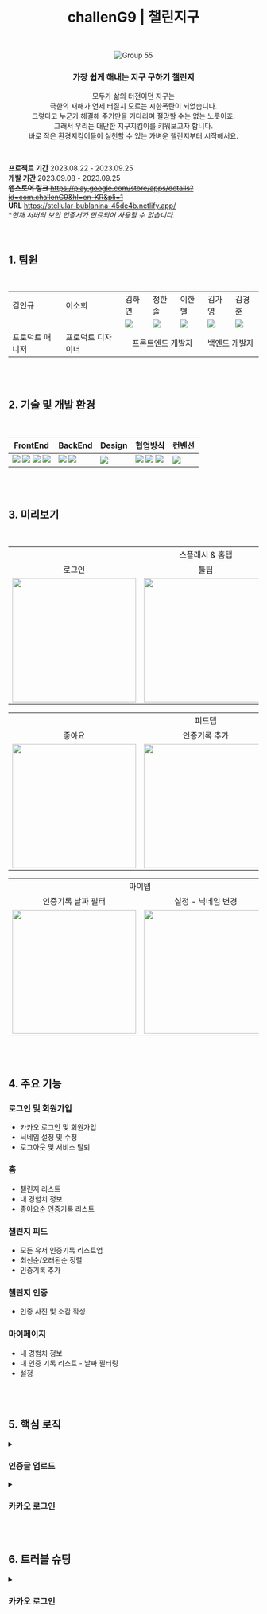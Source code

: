 <div align=center>
  
  # challenG9  |  챌린지구
  <br>
  
  ![Group 55](https://github.com/whatever-mentoring/Dopamine_Frontend/assets/108985221/4afa28c1-239a-421e-87f1-81c14c7d8e26)
  ### 가장 쉽게 해내는 지구 구하기 챌린지
  모두가 삶의 터전이던 지구는<br>
  극한의 재해가 언제 터질지 모르는 시한폭탄이 되었습니다.<br>
  그렇다고 누군가 해결해 주기만을 기다리며 절망할 수는 없는 노릇이죠.<br>
  그래서 우리는 대단한 지구지킴이를 키워보고자 합니다.<br>
  바로 작은 환경지킴이들이 실천할 수 있는 가벼운 챌린지부터 시작해서요.<br>
</div>
<br>

**프로젝트 기간** 2023.08.22 - 2023.09.25<br>
**개발 기간** 2023.09.08 - 2023.09.25<br>
~~**앱스토어 링크** https://play.google.com/store/apps/details?id=com.challenG9&hl=en-KR&pli=1<br>~~
~~**URL** https://stellular-bublanina-45de4b.netlify.app/~~ <br>
**현재 서버의 보안 인증서가 만료되어 사용할 수 없습니다.*
<br>
<br>
<br>

## 1. 팀원

<br>
<table>
  <tr>
    <td> 김인규 </td>
    <td> 이소희 </td>
    <td> 김하연 </td>
    <td> 정한솔 </td>
    <td> 이한별 </td>
    <td> 김가영 </td>
    <td> 김경훈 </td>
  </tr>
  <tr>
    <td></td>
    <td></td>
    <td><a href="https://github.com/KimHayeon1"><img src="https://img.shields.io/badge/GitHub-181717?style=flat&logo=GitHub&logoColor=white"/></a></td>
    <td><a href="https://github.com/Jhsol3077"><img src="https://img.shields.io/badge/GitHub-181717?style=flat&logo=GitHub&logoColor=white"/></a></td>
    <td><a href="https://github.com/sb-77"><img src="https://img.shields.io/badge/GitHub-181717?style=flat&logo=GitHub&logoColor=white"/></a></td>
    <td><a href="https://github.com/gabang2"><img src="https://img.shields.io/badge/GitHub-181717?style=flat&logo=GitHub&logoColor=white"/></a></td>
    <td><a href="https://github.com/KarmaPol"><img src="https://img.shields.io/badge/GitHub-181717?style=flat&logo=GitHub&logoColor=white"/></a></td>
  </tr>
  <tr>
    <td> 프로덕트 매니저 </td>
    <td> 프로덕트 디자이너 </td>
    <td colspan="3" style="text-align: center;"> 프론트엔드 개발자</td>
    <td colspan="2"> 백엔드 개발자 </td>
  </tr>
</table>
<br>
<br>

## 2. 기술 및 개발 환경

<br>

| FrontEnd                                                                                                                                                                                                                                                                                                                                                                                                                                              | BackEnd                                                                                                                                                                                      | Design                                                                                             | 협업방식                                                                                                                                                                                                                                                                                                             | 컨벤션                                                                                                       |
| ----------------------------------------------------------------------------------------------------------------------------------------------------------------------------------------------------------------------------------------------------------------------------------------------------------------------------------------------------------------------------------------------------------------------------------------------------- | -------------------------------------------------------------------------------------------------------------------------------------------------------------------------------------------- | -------------------------------------------------------------------------------------------------- | -------------------------------------------------------------------------------------------------------------------------------------------------------------------------------------------------------------------------------------------------------------------------------------------------------------------- | ------------------------------------------------------------------------------------------------------------ |
| <img src="https://img.shields.io/badge/React-61DAFB?style=flat-square&logo=React&logoColor=black"> <img src="https://img.shields.io/badge/ReactNative-61DAFB?style=flat-square&logo=React&logoColor=black"> <img src="https://img.shields.io/badge/styledcomponents-CC6699?style=flat-square&logo=styledcomponents&logoColor=white"> <img src="https://img.shields.io/badge/JavaScript-F7DF1E.svg?style=flat-square&logo=JavaScript&logoColor=black"> | <img src="https://img.shields.io/badge/RESTful API-02B550.svg?style=flat-square"> <img src="https://img.shields.io/badge/Swagger-85EA2D.svg?style=flat-square&logo=Swagger&logoColor=black"> | <img src="https://img.shields.io/badge/figma-FBCEB1?style=flat-square&logo=figma&logoColor=white"> | <img src="https://img.shields.io/badge/GitHub-181717?style=flat-square&logo=GitHub&logoColor=white"> <img src="https://img.shields.io/badge/Notion-000000.svg?style=flat-square&logo=Notion&logoColor=white"> <img src="https://img.shields.io/badge/Discord-5865F2?style=flat-square&logo=Discord&logoColor=white"> | <img src="https://img.shields.io/badge/Prettier-F7B93E.svg?style=flat-square&logo=Prettier&logoColor=black"> |

<br>
<br>

## 3. 미리보기

<br>
<table>
  <tr align="center">
    <td colspan="3"> 스플래시 & 홈탭 </td>
  </tr>
  <tr align="center">
    <td> 로그인 </td>
    <td> 툴팁 </td>
    <td> 챌린지 인증 </td>
  </tr>
  <tr>
    <td><img src="https://github.com/whatever-mentoring/Dopamine_Frontend/assets/108985221/361bd105-c2df-44fd-8574-49c2c67f89dc" width="249px"></td>
    <td><img src="https://github.com/whatever-mentoring/Dopamine_Frontend/assets/108985221/617fe233-8599-4930-b0f6-7c5722c219be" width="249px"></td>
    <td><img src="https://github.com/whatever-mentoring/Dopamine_Frontend/assets/108985221/ebd2d95d-2424-426f-906c-344efc81f557" width="249px"></td>
  </tr>
</table>

<table>
  <tr align="center">
    <td colspan="3"> 피드탭 </td>
  </tr>
  </tr>
  <tr align="center">
    <td> 좋아요 </td>
    <td> 인증기록 추가 </td>
    <td> 인증기록 삭제 </td>
  </tr>
  <tr>    
    <td><img src="https://github.com/whatever-mentoring/Dopamine_Frontend/assets/108985221/413cb770-ac79-47ab-a821-3ac39ecd52d9" width="249px"></td>
    <td><img src="https://github.com/whatever-mentoring/Dopamine_Frontend/assets/108985221/a5f93bef-2693-441c-b18e-d15039c7a4dc" width="249px"></td>
    <td><img src="https://github.com/whatever-mentoring/Dopamine_Frontend/assets/108985221/cf854f7c-627a-41cb-9f34-0ff894e14200" width="249px"></td>
</table>

<table>
  <tr align="center">
    <td colspan="3"> 마이탭 </td>
  </tr>
  </tr>
  <tr align="center">
    <td> 인증기록 날짜 필터 </td>
    <td> 설정 - 닉네임 변경 </td>
  </tr>
  <tr>    
    <td><img src="https://github.com/whatever-mentoring/Dopamine_Frontend/assets/108985221/d966fd32-c218-4bb4-bd9f-0f0461fc4a9d" width="249px"></td>
    <td><img src="https://github.com/whatever-mentoring/Dopamine_Frontend/assets/108985221/5b70bfe7-5ebc-496a-aadb-7149aae71dc7" width="249px"></td>
</table>
<br>
<br>

## 4. 주요 기능

### 로그인 및 회원가입

- 카카오 로그인 및 회원가입
- 닉네임 설정 및 수정
- 로그아웃 및 서비스 탈퇴

### 홈

- 챌린지 리스트
- 내 경험치 정보
- 좋아요순 인증기록 리스트

### 챌린지 피드

- 모든 유저 인증기록 리스트업
- 최신순/오래된순 정렬
- 인증기록 추가

### 챌린지 인증

- 인증 사진 및 소감 작성

### 마이페이지

- 내 경험치 정보
- 내 인증 기록 리스트 - 날짜 필터링
- 설정
<br>
<br>

## 5. 핵심 로직
<details>
  <summary><h3>인증글 업로드</h3></summary>
  
  **사용 흐름**
  1. 홈/피드탭 -  챌린지 선택
  2. 홈/피드탭 - 인증 사진 선택
  3. 인증 화면 - 사진 재선택 및 후기글 입력 가능. 인증하기 
  <br>
  
  **요구 사항**
  - 홈/챌린지 피드에서 선택한 챌린지, 인증 사진 데이터가 인증 페이지에 전달돼야 한다. <br>
  각 페이지 간 부모는 app.jsx밖에 없기 때문에, 전역 상태 관리 필요.
  
  ```js
    // ChallengeContext.js 일부
    export const ChallengeContext = createContext({
      challengeList: [],
      selectedChallengeIndex: null,
      imgList: [], // 선택한 이미지
      setChallengeList: () => {},
      setSelectedChallengeIndex: () => {},
      setImgList: () => {},
    });
  ```
  *여러 페이지에서 챌린지 리스트 필요. 같은 데이터를 반복적으로 불러오지 않기 위해, 챌린지 리스트 또한 전역으로 관리.
  <br>
  <br>
  
  - setImgList 사용법
  ```js
    // 사진 선택 모달
    setImgList(e.target.files);
  ```
  <br>
  
  - imgList를 이미지로 렌더링
  ```js
    // 인증 페이지
    
    const imageList = [];
    
    [...imgList].forEach((file, i) => {
      const reader = new FileReader();
      reader.readAsDataURL(file);
    
      reader.addEventListener('load', ({ target }) => {
        const image = new Image();
        image.src = target.result;
        imageList.push(target.result);
    
        if (i === imgList.length - 1) {
          setSelectedImages(imageList); // 캐러셀 이미지 src 리스트
        }
      });
    });
  ```
</details>
<details>
  <summary><h3>카카오 로그인</h3></summary>
  
  **로그인 흐름**
  1. 스플래시 화면 - 카카오 로그인 버튼 클릭
  2. 카카오 로그인 화면 - 카카오 계정 로그인 -> 동의하고 시작하기
  3. 홈탭 (기존 회원)<br>
     이름 설정 화면 -> 홈탭 (신규 회원)
  <br>
  
  **코드**
  1. 카카오 인증 서버로 인가 코드 받기를 요청<br>
  ◾ 카카오 로그인 버튼 클릭 시, 로그인 화면으로 이동
  ```js
    const REST_API_KEY = import.meta.env.VITE_APP_REST_API_KEY;
    const REDIRECT_URI = import.meta.env.VITE_APP_REDIRECT_URI; // 프론트 주소여야 한다.
    const link = `https://kauth.kakao.com/oauth/authorize?client_id=${REST_API_KEY}&redirect_uri=${REDIRECT_URI}&response_type=code`;
    const loginHandler = (e) => {
      e.preventDefault();
      window.location.href = link;
    };
  ```
  <br>
  
  2. 카카오 인증 서버로부터 Redirect URI로 인가 코드를 전달받음<br>
  ◾ 사용자가 카카오 계정 로그인, 동의하고 시작하기까지 완료하면, REDIRECT_URI로 이동됨
  <br>
  
  3. 서버로 인가 코드 보내기(GET)
  ```js
    // Redirection 컴포넌트
    const code = new URL(window.location.href).searchParams.get('code');
    const res = await login(code); // login 함수 src/api/jwt.js 참고
  ```
  <br>
  
  4. 서버로부터 사용자 정보를 받음<br>
  ◾ nickname 값이 null이라면 이름 설정 화면으로 이동함. 이름 설정 완료 후 홈으로 이동<br>
  ◾ nickname 값이 null이 아니라면 홈으로 이동
</details>
<br>
<br>

## 6. 트러블 슈팅

<details>
  <summary><h3>카카오 로그인</h3></summary>
  
  **1. 카카오 로그인 시, 서버 주소로 이동되어 돌아오지 않는 버그**
  - **해결**
    - 카카오 디벨로퍼스 Redirect URI에 인가 코드를 전달받을 프론트 주소를 추가
    - 코드에서 REDIRECT_URI 값 변경
  <br>
  
  **2. cors 에러**
  <details>
    <summary>에러 스크린샷</summary>
     <img src="https://github.com/KimHayeon1/Dopamine_Frontend/assets/108985221/e8ca8d86-b9d6-4fc0-84e2-3e098dceee64" width="600px">
     <img src="https://github.com/KimHayeon1/Dopamine_Frontend/assets/108985221/3d338e97-1f52-4a0c-8817-16432cc500da" width="600px">
  </details>
  
  - **해결**
  <br>
</details>
<br>
